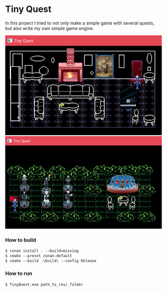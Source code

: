 # Tiny Quest
In this project I tried to not only make a simple game with several quests, but also write my own simple game engine.

![Look at this!](./screenshots/game_screenshot1.png)
![And this!](./screenshots/game_screenshot2.png)

### How to build
```
$ conan install . --build=missing
$ cmake --preset conan-default
$ cmake --build .\build\ --config Release
```

### How to run
```
$ TinyQuest.exe path_to_res/_folder
```